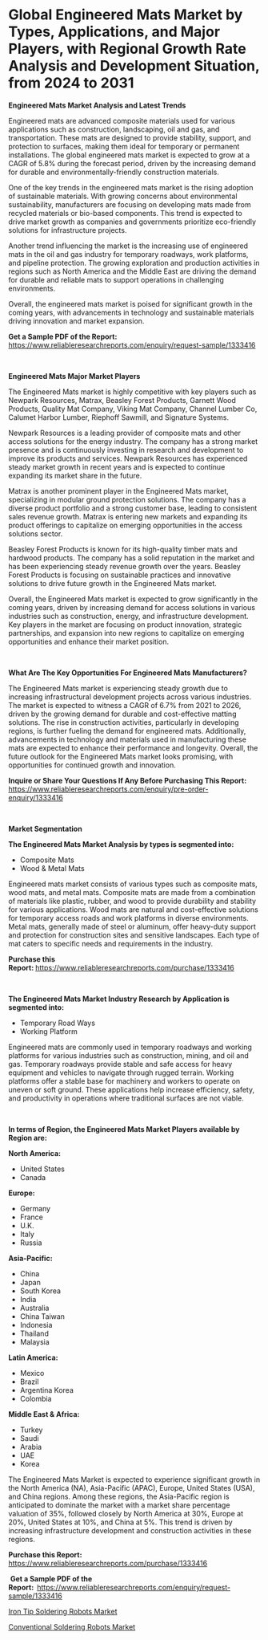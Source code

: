 <p><h1>Global Engineered Mats Market by Types, Applications, and Major Players, with Regional Growth Rate Analysis and Development Situation, from 2024 to 2031</h1></p><p><strong>Engineered Mats Market Analysis and Latest Trends</strong></p>
<p><p>Engineered mats are advanced composite materials used for various applications such as construction, landscaping, oil and gas, and transportation. These mats are designed to provide stability, support, and protection to surfaces, making them ideal for temporary or permanent installations. The global engineered mats market is expected to grow at a CAGR of 5.8% during the forecast period, driven by the increasing demand for durable and environmentally-friendly construction materials.</p><p>One of the key trends in the engineered mats market is the rising adoption of sustainable materials. With growing concerns about environmental sustainability, manufacturers are focusing on developing mats made from recycled materials or bio-based components. This trend is expected to drive market growth as companies and governments prioritize eco-friendly solutions for infrastructure projects.</p><p>Another trend influencing the market is the increasing use of engineered mats in the oil and gas industry for temporary roadways, work platforms, and pipeline protection. The growing exploration and production activities in regions such as North America and the Middle East are driving the demand for durable and reliable mats to support operations in challenging environments.</p><p>Overall, the engineered mats market is poised for significant growth in the coming years, with advancements in technology and sustainable materials driving innovation and market expansion.</p></p>
<p><strong>Get a Sample PDF of the Report:&nbsp;</strong> <a href="https://www.reliableresearchreports.com/enquiry/request-sample/1333416">https://www.reliableresearchreports.com/enquiry/request-sample/1333416</a></p>
<p>&nbsp;</p>
<p><strong>Engineered Mats Major Market Players</strong></p>
<p><p>The Engineered Mats market is highly competitive with key players such as Newpark Resources, Matrax, Beasley Forest Products, Garnett Wood Products, Quality Mat Company, Viking Mat Company, Channel Lumber Co, Calumet Harbor Lumber, Riephoff Sawmill, and Signature Systems.</p><p>Newpark Resources is a leading provider of composite mats and other access solutions for the energy industry. The company has a strong market presence and is continuously investing in research and development to improve its products and services. Newpark Resources has experienced steady market growth in recent years and is expected to continue expanding its market share in the future.</p><p>Matrax is another prominent player in the Engineered Mats market, specializing in modular ground protection solutions. The company has a diverse product portfolio and a strong customer base, leading to consistent sales revenue growth. Matrax is entering new markets and expanding its product offerings to capitalize on emerging opportunities in the access solutions sector.</p><p>Beasley Forest Products is known for its high-quality timber mats and hardwood products. The company has a solid reputation in the market and has been experiencing steady revenue growth over the years. Beasley Forest Products is focusing on sustainable practices and innovative solutions to drive future growth in the Engineered Mats market.</p><p>Overall, the Engineered Mats market is expected to grow significantly in the coming years, driven by increasing demand for access solutions in various industries such as construction, energy, and infrastructure development. Key players in the market are focusing on product innovation, strategic partnerships, and expansion into new regions to capitalize on emerging opportunities and enhance their market position.</p></p>
<p>&nbsp;</p>
<p><strong>What Are The Key Opportunities For Engineered Mats Manufacturers?</strong></p>
<p><p>The Engineered Mats market is experiencing steady growth due to increasing infrastructural development projects across various industries. The market is expected to witness a CAGR of 6.7% from 2021 to 2026, driven by the growing demand for durable and cost-effective matting solutions. The rise in construction activities, particularly in developing regions, is further fueling the demand for engineered mats. Additionally, advancements in technology and materials used in manufacturing these mats are expected to enhance their performance and longevity. Overall, the future outlook for the Engineered Mats market looks promising, with opportunities for continued growth and innovation.</p></p>
<p><strong>Inquire or Share Your Questions If Any Before Purchasing This Report:</strong> <a href="https://www.reliableresearchreports.com/enquiry/pre-order-enquiry/1333416">https://www.reliableresearchreports.com/enquiry/pre-order-enquiry/1333416</a></p>
<p>&nbsp;</p>
<p><strong>Market Segmentation</strong></p>
<p><strong>The Engineered Mats Market Analysis by types is segmented into:</strong></p>
<p><ul><li>Composite Mats</li><li>Wood & Metal Mats</li></ul></p>
<p><p>Engineered mats market consists of various types such as composite mats, wood mats, and metal mats. Composite mats are made from a combination of materials like plastic, rubber, and wood to provide durability and stability for various applications. Wood mats are natural and cost-effective solutions for temporary access roads and work platforms in diverse environments. Metal mats, generally made of steel or aluminum, offer heavy-duty support and protection for construction sites and sensitive landscapes. Each type of mat caters to specific needs and requirements in the industry.</p></p>
<p><strong>Purchase this Report:&nbsp;</strong><a href="https://www.reliableresearchreports.com/purchase/1333416">https://www.reliableresearchreports.com/purchase/1333416</a></p>
<p>&nbsp;</p>
<p><strong>The Engineered Mats Market Industry Research by Application is segmented into:</strong></p>
<p><ul><li>Temporary Road Ways</li><li>Working Platform</li></ul></p>
<p><p>Engineered mats are commonly used in temporary roadways and working platforms for various industries such as construction, mining, and oil and gas. Temporary roadways provide stable and safe access for heavy equipment and vehicles to navigate through rugged terrain. Working platforms offer a stable base for machinery and workers to operate on uneven or soft ground. These applications help increase efficiency, safety, and productivity in operations where traditional surfaces are not viable.</p></p>
<p>&nbsp;</p>
<p><strong>In terms of Region, the Engineered Mats Market Players available by Region are:</strong></p>
<p>
    <p> <strong> North America: </strong>
        <ul>
            <li>United States</li>
            <li>Canada</li>
        </ul>
        </p> 
    <p> <strong> Europe: </strong>
        <ul>
            <li>Germany</li>
            <li>France</li>
            <li>U.K.</li>
            <li>Italy</li>
            <li>Russia</li>
        </ul>
        </p> 
    <p> <strong> Asia-Pacific: </strong>
        <ul>
            <li>China</li>
            <li>Japan</li>
            <li>South Korea</li>
            <li>India</li>
            <li>Australia</li>
            <li>China Taiwan</li>
            <li>Indonesia</li>
            <li>Thailand</li>
            <li>Malaysia</li>
        </ul>
        </p> 
    <p> <strong> Latin America: </strong>
        <ul>
            <li>Mexico</li>
            <li>Brazil</li>
            <li>Argentina Korea</li>
            <li>Colombia</li>
        </ul>
        </p> 
    <p> <strong> Middle East & Africa: </strong>
        <ul>
            <li>Turkey</li>
            <li>Saudi</li>
            <li>Arabia</li>
            <li>UAE</li>
            <li>Korea</li>
        </ul>
    </p>
    </p>
<p><p>The Engineered Mats Market is expected to experience significant growth in the North America (NA), Asia-Pacific (APAC), Europe, United States (USA), and China regions. Among these regions, the Asia-Pacific region is anticipated to dominate the market with a market share percentage valuation of 35%, followed closely by North America at 30%, Europe at 20%, United States at 10%, and China at 5%. This trend is driven by increasing infrastructure development and construction activities in these regions.</p></p>
<p><strong>Purchase this Report: </strong><a href="https://www.reliableresearchreports.com/purchase/1333416">https://www.reliableresearchreports.com/purchase/1333416</a></p>
<p>&nbsp;<strong>Get a Sample PDF of the Report:&nbsp;&nbsp;</strong><a href="https://www.reliableresearchreports.com/enquiry/request-sample/1333416">https://www.reliableresearchreports.com/enquiry/request-sample/1333416</a></p>
<p><strong></strong></p>
<p><p><a href="https://github.com/jj19131/Market-Research-Report-List-1/blob/main/iron-tip-soldering-robots-market.md">Iron Tip Soldering Robots Market</a></p><p><a href="https://github.com/sougarounis/Market-Research-Report-List-2/blob/main/conventional-soldering-robots-market.md">Conventional Soldering Robots Market</a></p></p>